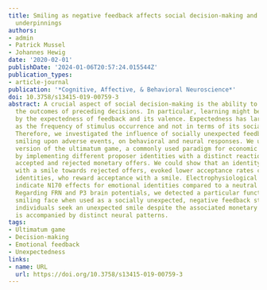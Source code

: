 ```yaml
---
title: Smiling as negative feedback affects social decision-making and its neural
  underpinnings
authors:
- admin
- Patrick Mussel
- Johannes Hewig
date: '2020-02-01'
publishDate: '2024-01-06T20:57:24.015544Z'
publication_types:
- article-journal
publication: '*Cognitive, Affective, & Behavioral Neuroscience*'
doi: 10.3758/s13415-019-00759-3
abstract: A crucial aspect of social decision-making is the ability to learn from
  the outcomes of preceding decisions. In particular, learning might be influenced
  by the expectedness of feedback and its valence. Expectedness has largely been operationalized
  as the frequency of stimulus occurrence and not in terms of its social context.
  Therefore, we investigated the influence of socially unexpected feedback, i.e.,
  smiling upon adverse events, on behavioral and neural responses. We used a modified
  version of the ultimatum game, a commonly used paradigm for economic decision-making,
  by implementing different proposer identities with a distinct reaction pattern towards
  accepted and rejected monetary offers. We could show that an identity, who reacted
  with a smile towards rejected offers, evoked lower acceptance rates compared to
  identities, who reward acceptance with a smile. Electrophysiological correlates
  indicate N170 effects for emotional identities compared to a neutral control identity.
  Regarding FRN and P3 brain potentials, we detected a particular function of the
  smiling face when used as a socially unexpected, negative feedback stimulus. Hence,
  individuals seek an unexpected smile despite the associated monetary loss, which
  is accompanied by distinct neural patterns.
tags:
- Ultimatum game
- Decision-making
- Emotional feedback
- Unexpectedness
links:
- name: URL
  url: https://doi.org/10.3758/s13415-019-00759-3
---
```

